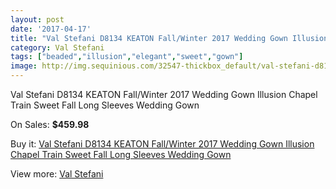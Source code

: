 ```yaml
---
layout: post
date: '2017-04-17'
title: "Val Stefani D8134 KEATON Fall/Winter 2017 Wedding Gown Illusion Chapel Train Sweet Fall Long Sleeves Wedding Gown"
category: Val Stefani
tags: ["beaded","illusion","elegant","sweet","gown"]
image: http://img.sequinious.com/32547-thickbox_default/val-stefani-d8134-keaton-fall-winter-2017-wedding-gown-illusion-chapel-train-sweet-fall-long-sleeves-wedding-gown.jpg
---
```

Val Stefani D8134 KEATON Fall/Winter 2017 Wedding Gown Illusion Chapel Train Sweet Fall Long Sleeves Wedding Gown

On Sales: **$459.98**
<a href="https://www.sequinious.com/val-stefani/11570-val-stefani-d8134-keaton-fall-winter-2017-wedding-gown-illusion-chapel-train-sweet-fall-long-sleeves-wedding-gown.html"><amp-img layout="responsive" width="600" height="600" src="//img.sequinious.com/32547-thickbox_default/val-stefani-d8134-keaton-fall-winter-2017-wedding-gown-illusion-chapel-train-sweet-fall-long-sleeves-wedding-gown.jpg" alt="Val Stefani D8134 KEATON Fall/Winter 2017 Wedding Gown Illusion Chapel Train Sweet Fall Long Sleeves Wedding Gown 0" /></a>
<a href="https://www.sequinious.com/val-stefani/11570-val-stefani-d8134-keaton-fall-winter-2017-wedding-gown-illusion-chapel-train-sweet-fall-long-sleeves-wedding-gown.html"><amp-img layout="responsive" width="600" height="600" src="//img.sequinious.com/32549-thickbox_default/val-stefani-d8134-keaton-fall-winter-2017-wedding-gown-illusion-chapel-train-sweet-fall-long-sleeves-wedding-gown.jpg" alt="Val Stefani D8134 KEATON Fall/Winter 2017 Wedding Gown Illusion Chapel Train Sweet Fall Long Sleeves Wedding Gown 1" /></a>
<a href="https://www.sequinious.com/val-stefani/11570-val-stefani-d8134-keaton-fall-winter-2017-wedding-gown-illusion-chapel-train-sweet-fall-long-sleeves-wedding-gown.html"><amp-img layout="responsive" width="600" height="600" src="//img.sequinious.com/32548-thickbox_default/val-stefani-d8134-keaton-fall-winter-2017-wedding-gown-illusion-chapel-train-sweet-fall-long-sleeves-wedding-gown.jpg" alt="Val Stefani D8134 KEATON Fall/Winter 2017 Wedding Gown Illusion Chapel Train Sweet Fall Long Sleeves Wedding Gown 2" /></a>

Buy it: [Val Stefani D8134 KEATON Fall/Winter 2017 Wedding Gown Illusion Chapel Train Sweet Fall Long Sleeves Wedding Gown](https://www.sequinious.com/val-stefani/11570-val-stefani-d8134-keaton-fall-winter-2017-wedding-gown-illusion-chapel-train-sweet-fall-long-sleeves-wedding-gown.html "Val Stefani D8134 KEATON Fall/Winter 2017 Wedding Gown Illusion Chapel Train Sweet Fall Long Sleeves Wedding Gown")

View more: [Val Stefani](https://www.sequinious.com/69-Val-Stefani "Val Stefani")